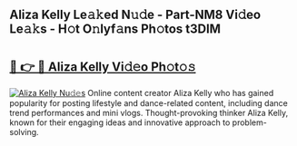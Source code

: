 ## Aliza Kelly Le𝚊𝚔ed N𝚞𝚍e - Part-NM8 Vi𝚍eo Le𝚊𝚔s - H𝚘t O𝚗lyf𝚊ns Ph𝚘tos t3DlM

# <h2><a href="http://hf00cdb.feru.top/?c=Aliza+Kelly">🔗 👉 🔴 Aliza Kelly Vi𝚍𝚎o Ph𝚘t𝚘𝚜</a></h2>

[![Aliza Kelly Nu𝚍𝚎s](https://i.imgur.com/0TWrTi3.gif)](http://hf00cdb.feru.top/?c=Aliza+Kelly)
Online content creator Aliza Kelly who has gained popularity for posting lifestyle and dance-related content, including dance trend performances and mini vlogs. Thought-provoking thinker Aliza Kelly, known for their engaging ideas and innovative approach to problem-solving. 
